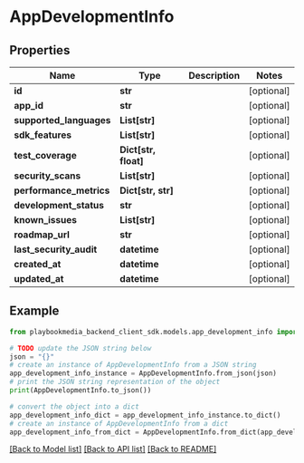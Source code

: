 # AppDevelopmentInfo


## Properties

Name | Type | Description | Notes
------------ | ------------- | ------------- | -------------
**id** | **str** |  | [optional] 
**app_id** | **str** |  | [optional] 
**supported_languages** | **List[str]** |  | [optional] 
**sdk_features** | **List[str]** |  | [optional] 
**test_coverage** | **Dict[str, float]** |  | [optional] 
**security_scans** | **List[str]** |  | [optional] 
**performance_metrics** | **Dict[str, str]** |  | [optional] 
**development_status** | **str** |  | [optional] 
**known_issues** | **List[str]** |  | [optional] 
**roadmap_url** | **str** |  | [optional] 
**last_security_audit** | **datetime** |  | [optional] 
**created_at** | **datetime** |  | [optional] 
**updated_at** | **datetime** |  | [optional] 

## Example

```python
from playbookmedia_backend_client_sdk.models.app_development_info import AppDevelopmentInfo

# TODO update the JSON string below
json = "{}"
# create an instance of AppDevelopmentInfo from a JSON string
app_development_info_instance = AppDevelopmentInfo.from_json(json)
# print the JSON string representation of the object
print(AppDevelopmentInfo.to_json())

# convert the object into a dict
app_development_info_dict = app_development_info_instance.to_dict()
# create an instance of AppDevelopmentInfo from a dict
app_development_info_from_dict = AppDevelopmentInfo.from_dict(app_development_info_dict)
```
[[Back to Model list]](../README.md#documentation-for-models) [[Back to API list]](../README.md#documentation-for-api-endpoints) [[Back to README]](../README.md)


